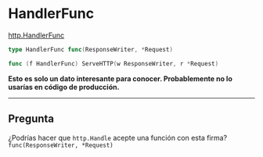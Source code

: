 # HandlerFunc

[http.HandlerFunc](https://godoc.org/net/http#HandlerFunc)

```Go
type HandlerFunc func(ResponseWriter, *Request)
```

```Go
func (f HandlerFunc) ServeHTTP(w ResponseWriter, r *Request)
```

**Esto es solo un dato interesante para conocer. Probablemente no lo usarías en código de producción.**

---

## Pregunta

¿Podrías hacer que `http.Handle` acepte una función con esta firma?  
`func(ResponseWriter, *Request)`
